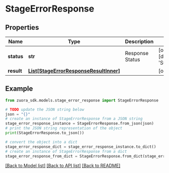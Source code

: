 # StageErrorResponse


## Properties

Name | Type | Description | Notes
------------ | ------------- | ------------- | -------------
**status** | **str** | Response Status | [optional] [default to 'Success']
**result** | [**List[StageErrorResponseResultInner]**](StageErrorResponseResultInner.md) |  | [optional] 

## Example

```python
from zuora_sdk.models.stage_error_response import StageErrorResponse

# TODO update the JSON string below
json = "{}"
# create an instance of StageErrorResponse from a JSON string
stage_error_response_instance = StageErrorResponse.from_json(json)
# print the JSON string representation of the object
print(StageErrorResponse.to_json())

# convert the object into a dict
stage_error_response_dict = stage_error_response_instance.to_dict()
# create an instance of StageErrorResponse from a dict
stage_error_response_from_dict = StageErrorResponse.from_dict(stage_error_response_dict)
```
[[Back to Model list]](../README.md#documentation-for-models) [[Back to API list]](../README.md#documentation-for-api-endpoints) [[Back to README]](../README.md)



